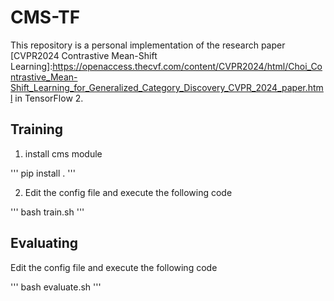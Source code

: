 # CMS-TF
This repository is a personal implementation of the research paper [CVPR2024 Contrastive Mean-Shift Learning]:https://openaccess.thecvf.com/content/CVPR2024/html/Choi_Contrastive_Mean-Shift_Learning_for_Generalized_Category_Discovery_CVPR_2024_paper.html in TensorFlow 2.

## Training
1. install cms module

'''
pip install .
'''

2. Edit the config file and execute the following code

'''
bash train.sh
'''

## Evaluating
Edit the config file and execute the following code

'''
bash evaluate.sh
'''

